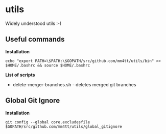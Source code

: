 # utils
Widely understood utils :-)

## Useful commands

**Installation**
```
echo "export PATH=\$PATH:\$GOPATH/src/github.com/mm4tt/utils/bin" >> $HOME/.bashrc && source $HOME/.bashrc
```

**List of scripts**

* delete-merger-branches.sh - deletes merged git branches 

## Global Git Ignore

**Installation**
```
git config --global core.excludesfile $GOPATH/src/github.com/mm4tt/utils/global_gitignore
```